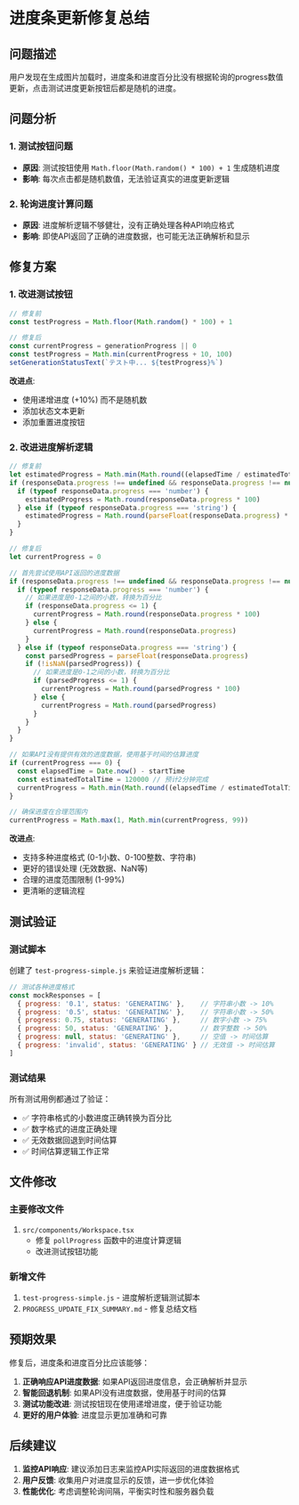 # 进度条更新修复总结

## 问题描述
用户发现在生成图片加载时，进度条和进度百分比没有根据轮询的progress数值更新，点击测试进度更新按钮后都是随机的进度。

## 问题分析

### 1. 测试按钮问题
- **原因**: 测试按钮使用 `Math.floor(Math.random() * 100) + 1` 生成随机进度
- **影响**: 每次点击都是随机数值，无法验证真实的进度更新逻辑

### 2. 轮询进度计算问题
- **原因**: 进度解析逻辑不够健壮，没有正确处理各种API响应格式
- **影响**: 即使API返回了正确的进度数据，也可能无法正确解析和显示

## 修复方案

### 1. 改进测试按钮
```typescript
// 修复前
const testProgress = Math.floor(Math.random() * 100) + 1

// 修复后
const currentProgress = generationProgress || 0
const testProgress = Math.min(currentProgress + 10, 100)
setGenerationStatusText(`テスト中... ${testProgress}%`)
```

**改进点**:
- 使用递增进度 (+10%) 而不是随机数
- 添加状态文本更新
- 添加重置进度按钮

### 2. 改进进度解析逻辑
```typescript
// 修复前
let estimatedProgress = Math.min(Math.round((elapsedTime / estimatedTotalTime) * 90), 90)
if (responseData.progress !== undefined && responseData.progress !== null) {
  if (typeof responseData.progress === 'number') {
    estimatedProgress = Math.round(responseData.progress * 100)
  } else if (typeof responseData.progress === 'string') {
    estimatedProgress = Math.round(parseFloat(responseData.progress) * 100)
  }
}

// 修复后
let currentProgress = 0

// 首先尝试使用API返回的进度数据
if (responseData.progress !== undefined && responseData.progress !== null) {
  if (typeof responseData.progress === 'number') {
    // 如果进度是0-1之间的小数，转换为百分比
    if (responseData.progress <= 1) {
      currentProgress = Math.round(responseData.progress * 100)
    } else {
      currentProgress = Math.round(responseData.progress)
    }
  } else if (typeof responseData.progress === 'string') {
    const parsedProgress = parseFloat(responseData.progress)
    if (!isNaN(parsedProgress)) {
      // 如果进度是0-1之间的小数，转换为百分比
      if (parsedProgress <= 1) {
        currentProgress = Math.round(parsedProgress * 100)
      } else {
        currentProgress = Math.round(parsedProgress)
      }
    }
  }
}

// 如果API没有提供有效的进度数据，使用基于时间的估算进度
if (currentProgress === 0) {
  const elapsedTime = Date.now() - startTime
  const estimatedTotalTime = 120000 // 预计2分钟完成
  currentProgress = Math.min(Math.round((elapsedTime / estimatedTotalTime) * 90), 90)
}

// 确保进度在合理范围内
currentProgress = Math.max(1, Math.min(currentProgress, 99))
```

**改进点**:
- 支持多种进度格式 (0-1小数、0-100整数、字符串)
- 更好的错误处理 (无效数据、NaN等)
- 合理的进度范围限制 (1-99%)
- 更清晰的逻辑流程

## 测试验证

### 测试脚本
创建了 `test-progress-simple.js` 来验证进度解析逻辑：

```javascript
// 测试各种进度格式
const mockResponses = [
  { progress: '0.1', status: 'GENERATING' },    // 字符串小数 -> 10%
  { progress: '0.5', status: 'GENERATING' },    // 字符串小数 -> 50%
  { progress: 0.75, status: 'GENERATING' },     // 数字小数 -> 75%
  { progress: 50, status: 'GENERATING' },       // 数字整数 -> 50%
  { progress: null, status: 'GENERATING' },     // 空值 -> 时间估算
  { progress: 'invalid', status: 'GENERATING' } // 无效值 -> 时间估算
]
```

### 测试结果
所有测试用例都通过了验证：
- ✅ 字符串格式的小数进度正确转换为百分比
- ✅ 数字格式的进度正确处理
- ✅ 无效数据回退到时间估算
- ✅ 时间估算逻辑工作正常

## 文件修改

### 主要修改文件
1. `src/components/Workspace.tsx`
   - 修复 `pollProgress` 函数中的进度计算逻辑
   - 改进测试按钮功能

### 新增文件
1. `test-progress-simple.js` - 进度解析逻辑测试脚本
2. `PROGRESS_UPDATE_FIX_SUMMARY.md` - 修复总结文档

## 预期效果

修复后，进度条和进度百分比应该能够：

1. **正确响应API进度数据**: 如果API返回进度信息，会正确解析并显示
2. **智能回退机制**: 如果API没有进度数据，使用基于时间的估算
3. **测试功能改进**: 测试按钮现在使用递增进度，便于验证功能
4. **更好的用户体验**: 进度显示更加准确和可靠

## 后续建议

1. **监控API响应**: 建议添加日志来监控API实际返回的进度数据格式
2. **用户反馈**: 收集用户对进度显示的反馈，进一步优化体验
3. **性能优化**: 考虑调整轮询间隔，平衡实时性和服务器负载 